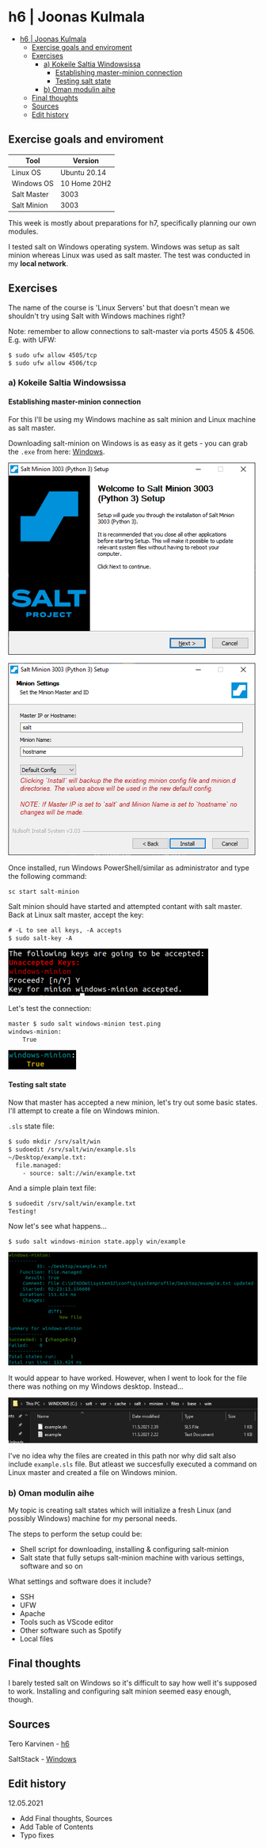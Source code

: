 # h6 | Joonas Kulmala

- [h6 | Joonas Kulmala](#h6--joonas-kulmala)
  - [Exercise goals and enviroment](#exercise-goals-and-enviroment)
  - [Exercises](#exercises)
    - [a) Kokeile Saltia Windowsissa](#a-kokeile-saltia-windowsissa)
      - [Establishing master-minion connection](#establishing-master-minion-connection)
      - [Testing salt state](#testing-salt-state)
    - [b) Oman modulin aihe](#b-oman-modulin-aihe)
  - [Final thoughts](#final-thoughts)
  - [Sources](#sources)
  - [Edit history](#edit-history)

## Exercise goals and enviroment

| Tool        | Version      |
| ----------- | ------------ |
| Linux OS    | Ubuntu 20.14 |
| Windows OS  | 10 Home 20H2 |
| Salt Master | 3003         |
| Salt Minion | 3003         |

This week is mostly about preparations for h7, specifically planning our own modules.

I tested salt on Windows operating system. Windows was setup as salt minion whereas Linux was used as salt master. The test was conducted in my **local network**.

## Exercises

The name of the course is 'Linux Servers' but that doesn't mean we shouldn't try using Salt with Windows machines right?

Note: remember to allow connections to salt-master via ports 4505 & 4506. E.g. with UFW:

	$ sudo ufw allow 4505/tcp
	$ sudo ufw allow 4506/tcp

### a) Kokeile Saltia Windowsissa

#### Establishing master-minion connection

For this I'll be using my Windows machine as salt minion and Linux machine as salt master.

Downloading salt-minion on Windows is as easy as it gets - you can grab the `.exe` from here: [Windows](https://docs.saltproject.io/en/latest/topics/installation/windows.html).

![Installing salt-minion](Resources/windows_salt-minion_install.PNG)

![Configuring minion](Resources/salt-minion_config.PNG)

Once installed, run Windows PowerShell/similar as administrator and type the following command:

	sc start salt-minion

Salt minion should have started and attempted contant with salt master. Back at Linux salt master, accept the key:

	# -L to see all keys, -A accepts	
	$ sudo salt-key -A

![windows-minion accepted](Resources/windows-minion_accepted.png)

Let's test the connection:

	master $ sudo salt windows-minion test.ping
	windows-minion:
	    True

![pinging minion](Resources/ping_minion.png)

#### Testing salt state

Now that master has accepted a new minion, let's try out some basic states. I'll attempt to create a file on Windows minion.

`.sls` state file:

	$ sudo mkdir /srv/salt/win
	$ sudoedit /srv/salt/win/example.sls
	~/Desktop/example.txt:
  	  file.managed:
	    - source: salt://win/example.txt

And a simple plain text file:

	$ sudoedit /srv/salt/win/example.txt
	Testing!

Now let's see what happens...

	$ sudo salt windows-minion state.apply win/example

![example](Resources/example_file.png)

It would appear to have worked. However, when I went to look for the file there was nothing on my Windows desktop. Instead...

![windows files](Resources/windows_files.PNG)

I've no idea why the files are created in this path nor why did salt also include `example.sls` file. But atleast we succesfully executed a command on Linux master and created a file on Windows minion.

### b) Oman modulin aihe

My topic is creating salt states which will initialize a fresh Linux (and possibly Windows) machine for my personal needs.

The steps to perform the setup could be:
* Shell script for downloading, installing & configuring salt-minion
* Salt state that fully setups salt-minion machine with various settings, software and so on

What settings and software does it include?
* SSH
* UFW
* Apache
* Tools such as VScode editor
* Other software such as Spotify
* Local files

## Final thoughts

I barely tested salt on Windows so it's difficult to say how well it's supposed to work. Installing and configuring salt minion seemed easy enough, though.

## Sources

Tero Karvinen - [h6](https://terokarvinen.com/2021/configuration-management-systems-palvelinten-hallinta-ict4tn022-spring-2021/#h6-windows)

SaltStack - [Windows](https://docs.saltproject.io/en/latest/topics/installation/windows.html)

## Edit history

12.05.2021
* Add Final thoughts, Sources
* Add Table of Contents
* Typo fixes